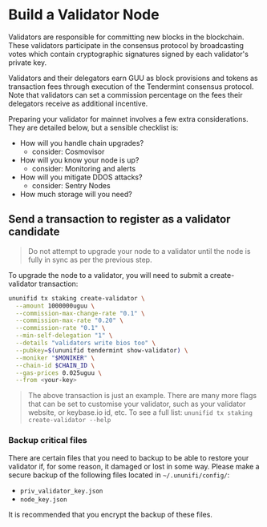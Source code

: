 # Build a Validator Node

Validators are responsible for committing new blocks in the blockchain. These validators participate in the consensus protocol by broadcasting votes which contain cryptographic signatures signed by each validator's private key.

Validators and their delegators earn GUU as block provisions and tokens as transaction fees through execution of the Tendermint consensus protocol. Note that validators can set a commission percentage on the fees their delegators receive as additional incentive.

Preparing your validator for mainnet involves a few extra considerations. They are detailed below, but a sensible checklist is:

- How will you handle chain upgrades?
  - consider: Cosmovisor
- How will you know your node is up?
  - consider: Monitoring and alerts
- How will you mitigate DDOS attacks?
  - consider: Sentry Nodes
- How much storage will you need?

## Send a transaction to register as a validator candidate

> Do not attempt to upgrade your node to a validator until the node is fully in sync as per the previous step.

To upgrade the node to a validator, you will need to submit a create-validator transaction:

```Bash
ununifid tx staking create-validator \
  --amount 1000000uguu \
  --commission-max-change-rate "0.1" \
  --commission-max-rate "0.20" \
  --commission-rate "0.1" \
  --min-self-delegation "1" \
  --details "validators write bios too" \
  --pubkey=$(ununifid tendermint show-validator) \
  --moniker "$MONIKER" \
  --chain-id $CHAIN_ID \
  --gas-prices 0.025uguu \
  --from <your-key>
```

> The above transaction is just an example. There are many more flags that can be set to customise your validator, such as your validator website, or keybase.io id, etc. To see a full list:
> `ununifid tx staking create-validator --help`

### Backup critical files

There are certain files that you need to backup to be able to restore your validator if, for some reason, it damaged or lost in some way. Please make a secure backup of the following files located in `~/.ununifi/config/`:

- `priv_validator_key.json`
- `node_key.json`

It is recommended that you encrypt the backup of these files.
